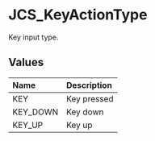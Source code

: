# JCS_KeyActionType

Key input type.

## Values

| Name     | Description |
|:---------|:------------|
| KEY      | Key pressed |
| KEY_DOWN | Key down    |
| KEY_UP   | Key up      |
